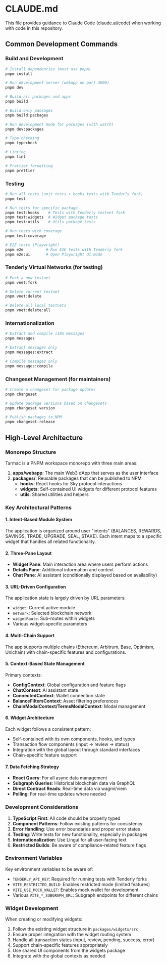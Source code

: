 # CLAUDE.md

This file provides guidance to Claude Code (claude.ai/code) when working with code in this repository.

## Common Development Commands

### Build and Development
```bash
# Install dependencies (must use pnpm)
pnpm install

# Run development server (webapp on port 3000)
pnpm dev

# Build all packages and apps
pnpm build

# Build only packages
pnpm build:packages

# Run development mode for packages (with watch)
pnpm dev:packages

# Type checking
pnpm typecheck

# Linting
pnpm lint

# Prettier formatting
pnpm prettier
```

### Testing
```bash
# Run all tests (unit tests + hooks tests with Tenderly fork)
pnpm test

# Run tests for specific package
pnpm test:hooks    # Tests with Tenderly testnet fork
pnpm test:widgets  # Widget package tests
pnpm test:utils    # Utils package tests

# Run tests with coverage
pnpm test:coverage

# E2E tests (Playwright)
pnpm e2e          # Run E2E tests with Tenderly fork
pnpm e2e:ui       # Open Playwright UI mode
```

### Tenderly Virtual Networks (for testing)
```bash
# Fork a new testnet
pnpm vnet:fork

# Delete current testnet
pnpm vnet:delete

# Delete all local testnets
pnpm vnet:delete:all
```

### Internationalization
```bash
# Extract and compile i18n messages
pnpm messages

# Extract messages only
pnpm messages:extract

# Compile messages only
pnpm messages:compile
```

### Changeset Management (for maintainers)
```bash
# Create a changeset for package updates
pnpm changeset

# Update package versions based on changesets
pnpm changeset version

# Publish packages to NPM
pnpm changeset:release
```

## High-Level Architecture

### Monorepo Structure
Tarmac is a PNPM workspace monorepo with three main areas:

1. **apps/webapp**: The main Web3 dApp that serves as the user interface
2. **packages/**: Reusable packages that can be published to NPM
   - **hooks**: React hooks for Sky protocol interactions
   - **widgets**: Self-contained UI widgets for different protocol features
   - **utils**: Shared utilities and helpers

### Key Architectural Patterns

#### 1. Intent-Based Module System
The application is organized around user "intents" (BALANCES, REWARDS, SAVINGS, TRADE, UPGRADE, SEAL, STAKE). Each intent maps to a specific widget that handles all related functionality.

#### 2. Three-Pane Layout
- **Widget Pane**: Main interaction area where users perform actions
- **Details Pane**: Additional information and context
- **Chat Pane**: AI assistant (conditionally displayed based on availability)

#### 3. URL-Driven Configuration
The application state is largely driven by URL parameters:
- `widget`: Current active module
- `network`: Selected blockchain network
- `widgetRoute`: Sub-routes within widgets
- Various widget-specific parameters

#### 4. Multi-Chain Support
The app supports multiple chains (Ethereum, Arbitrum, Base, Optimism, Unichain) with chain-specific features and configurations.

#### 5. Context-Based State Management
Primary contexts:
- **ConfigContext**: Global configuration and feature flags
- **ChatContext**: AI assistant state
- **ConnectedContext**: Wallet connection state
- **BalanceFiltersContext**: Asset filtering preferences
- **ChainModalContext/TermsModalContext**: Modal management

#### 6. Widget Architecture
Each widget follows a consistent pattern:
- Self-contained with its own components, hooks, and types
- Transaction flow components (input → review → status)
- Integration with the global layout through standard interfaces
- Chain-specific feature support

#### 7. Data Fetching Strategy
- **React Query**: For all async data management
- **Subgraph Queries**: Historical blockchain data via GraphQL
- **Direct Contract Reads**: Real-time data via wagmi/viem
- **Polling**: For real-time updates where needed

### Development Considerations

1. **TypeScript First**: All code should be properly typed
2. **Component Patterns**: Follow existing patterns for consistency
3. **Error Handling**: Use error boundaries and proper error states
4. **Testing**: Write tests for new functionality, especially in packages
5. **Internationalization**: Use Lingui for all user-facing text
6. **Restricted Builds**: Be aware of compliance-related feature flags

### Environment Variables
Key environment variables to be aware of:
- `TENDERLY_API_KEY`: Required for running tests with Tenderly forks
- `VITE_RESTRICTED_BUILD`: Enables restricted mode (limited features)
- `VITE_USE_MOCK_WALLET`: Enables mock wallet for development
- Various `VITE_*_SUBGRAPH_URL`: Subgraph endpoints for different chains

### Widget Development
When creating or modifying widgets:
1. Follow the existing widget structure in `packages/widgets/src`
2. Ensure proper integration with the widget routing system
3. Handle all transaction states (input, review, pending, success, error)
4. Support chain-specific features appropriately
5. Use shared UI components from the widgets package
6. Integrate with the global contexts as needed